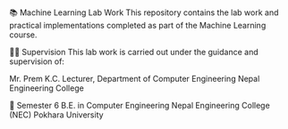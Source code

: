 📚 Machine Learning Lab Work
This repository contains the lab work and practical implementations completed as part of the Machine Learning course.

🧑‍🏫 Supervision
This lab work is carried out under the guidance and supervision of:

Mr. Prem K.C.
Lecturer, Department of Computer Engineering
Nepal Engineering College

📅 Semester 6
B.E. in Computer Engineering
Nepal Engineering College (NEC)
Pokhara University
